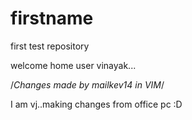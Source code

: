firstname
=========

first test repository 

welcome home user vinayak...

/*Changes made by mailkev14 in VIM*/

I am vj..making changes from office pc :D
